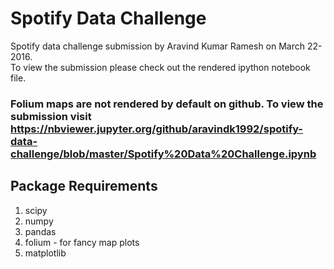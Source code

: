# Spotify Data Challenge
Spotify data challenge submission by Aravind Kumar Ramesh on March 22- 2016. <br/>
To view the submission please check out the rendered ipython notebook file.
### Folium maps are not rendered by default on github. To view the submission visit https://nbviewer.jupyter.org/github/aravindk1992/spotify-data-challenge/blob/master/Spotify%20Data%20Challenge.ipynb

## Package Requirements
1. scipy
2. numpy
3. pandas
4. folium - for fancy map plots
5. matplotlib

